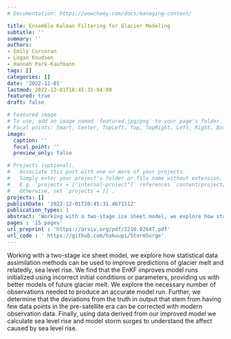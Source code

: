 ```yaml
---
# Documentation: https://wowchemy.com/docs/managing-content/

title: Ensemble Kalman Filtering for Glacier Modeling
subtitle: ''
summary: ''
authors:
- Emily Corcoran
- Logan Knudsen
- Hannah Park-Kaufmann
tags: []
categories: []
date: '2022-12-01'
lastmod: 2022-12-01T16:45:31-04:00
featured: true
draft: false

# Featured image
# To use, add an image named `featured.jpg/png` to your page's folder.
# Focal points: Smart, Center, TopLeft, Top, TopRight, Left, Right, BottomLeft, Bottom, BottomRight.
image:
  caption: ''
  focal_point: ''
  preview_only: false

# Projects (optional).
#   Associate this post with one or more of your projects.
#   Simply enter your project's folder or file name without extension.
#   E.g. `projects = ["internal-project"]` references `content/project/deep-learning/index.md`.
#   Otherwise, set `projects = []`.
projects: []
publishDate: '2022-12-01T20:45:31.467151Z'
publication_types: 1
abstract: 'Working with a two-stage ice sheet model, we explore how statistical data assimilation methods can be used to improve predictions of glacier melt and relatedly, sea level rise. We find that the EnKF improves model runs initialized using incorrect initial conditions or parameters, providing us with better models of future glacier melt. We explore the necessary number of observations needed to produce an accurate model run. Further, we determine that the deviations from the truth in output that stem from having few data points in the pre-satellite era can be corrected with modern observation data. Finally, using data derived from our improved model we calculate sea level rise and model storm surges to understand the affect caused by sea level rise.'
pages : '15 pages'
url_preprint : 'https://arxiv.org/pdf/2210.02647.pdf'
url_code : ' https://github.com/hakuupi/StormSurge'
---
```


Working with a two-stage ice sheet model, we explore how statistical data assimilation methods can be used to improve predictions of glacier melt and relatedly, sea level rise. We find that the EnKF improves model runs initialized using incorrect initial conditions or parameters, providing us with better models of future glacier melt. We explore the necessary number of observations needed to produce an accurate model run. Further, we determine that the deviations from the truth in output that stem from having few data points in the pre-satellite era can be corrected with modern observation data. Finally, using data derived from our improved model we calculate sea level rise and model storm surges to understand the affect caused by sea level rise.